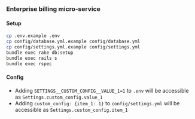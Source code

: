 ### Enterprise billing micro-service

#### Setup
```bash
cp .env.example .env
cp config/database.yml.example config/database.yml
cp config/settings.yml.example config/settings.yml
bundle exec rake db:setup
bundle exec rails s
bundle exec rspec
```

#### Config
- Adding `SETTINGS__CUSTOM_CONFIG__VALUE_1=1` to `.env` will be accessible as `Settings.custom_config.value_1`
- Adding `custom_config: {item_1: 1}` to `config/settings.yml` will be accessible as `Settings.custom_config.item_1`
